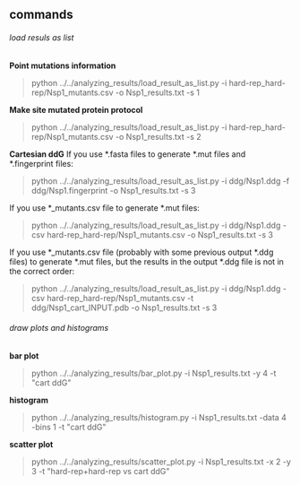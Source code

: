 ## commands

###### load resuls as list

**Point mutations information**
> python ../../analyzing_results/load_result_as_list.py -i hard-rep_hard-rep/Nsp1_mutants.csv -o Nsp1_results.txt -s 1

**Make site mutated protein protocol**
> python ../../analyzing_results/load_result_as_list.py -i hard-rep_hard-rep/Nsp1_mutants.csv -o Nsp1_results.txt -s 2

**Cartesian ddG**
If you use *.fasta files to generate *.mut files and *.fingerprint files:
> python ../../analyzing_results/load_result_as_list.py -i ddg/Nsp1.ddg -f ddg/Nsp1.fingerprint -o Nsp1_results.txt -s 3

If you use *_mutants.csv file to generate *.mut files:
> python ../../analyzing_results/load_result_as_list.py -i ddg/Nsp1.ddg -csv hard-rep_hard-rep/Nsp1_mutants.csv -o Nsp1_results.txt -s 3

If you use *_mutants.csv file (probably with some previous output *.ddg files) to generate *.mut files, but the results in the output *.ddg file is not in the correct order:
> python ../../analyzing_results/load_result_as_list.py -i ddg/Nsp1.ddg -csv hard-rep_hard-rep/Nsp1_mutants.csv -t ddg/Nsp1_cart_INPUT.pdb -o Nsp1_results.txt -s 3

###### draw plots and histograms
**bar plot**
> python ../../analyzing_results/bar_plot.py -i Nsp1_results.txt -y 4 -t "cart ddG"

**histogram**
> python ../../analyzing_results/histogram.py -i Nsp1_results.txt -data 4 -bins 1 -t "cart ddG"

**scatter plot**
> python ../../analyzing_results/scatter_plot.py -i Nsp1_results.txt -x 2 -y 3 -t "hard-rep+hard-rep vs cart ddG"
